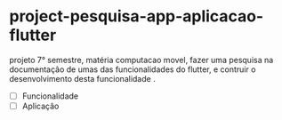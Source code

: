 # project-pesquisa-app-aplicacao-flutter
 projeto 7° semestre, matéria computacao movel, fazer uma pesquisa  na documentaçâo de umas das funcionalidades  do flutter, e contruir o desenvolvimento desta funcionalidade .
 
- [ ]  Funcionalidade
- [ ]  Aplicaçâo
